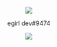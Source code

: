 <p align="center">  
<img src="https://user-images.githubusercontent.com/117775515/202331719-c293d2d4-fa97-4424-b174-d1ba03b8bbc9.gif">
</p>
<p align="center">
    egirl dev#9474
<p align="center">  
<img src="https://komarev.com/ghpvc/?username=dev6920&color=grey">
</p>
<img src="(https://lanyard-profile-readme.vercel.app/api/1011276882110582804)](https://discord.com/users/1025895234418249789
</p>

